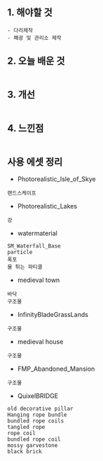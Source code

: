 ## 1. 해야할 것
```
- 다리제작
- 폐광 및 관리소 제작
```

## 2. 오늘 배운 것
```

```


## 3. 개선
```

```

## 4. 느낀점
```

```


## 사용 에셋 정리

- Photorealistic_Isle_of_Skye
```
랜드스케이프
```
- Photorealistic_Lakes
```
강
```
- watermaterial
```
SM_Waterfall_Base
particle
폭포
물 튀는 파티클
```
- medieval town
```
바닥
구조물
```
- InfinityBladeGrassLands
```
구조물
```
- medieval house
```
구조물
```
- FMP_Abandoned_Mansion
```
구조물
```
- QuixelBRIDGE
```
old decorative pillar
Hanging rope bundle
bundled rope coils
tangled rope
rope coil
bundled rope coil
mossy garvestone
black brick
```

